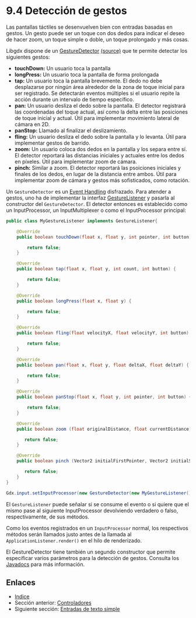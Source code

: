 # 9.4 Detección de gestos

Las pantallas táctiles se desenvuelven bien con entradas basadas en gestos. Un gesto puede ser un toque con dos dedos para indicar el deseo de hacer zoom, un toque simple o doble, un toque prolongado y más cosas.

Libgdx dispone de un [GestureDetector](http://libgdx.badlogicgames.com/nightlies/docs/api/com/badlogic/gdx/input/GestureDetector.html) [(source)](https://github.com/libgdx/libgdx/blob/master/gdx/src/com/badlogic/gdx/input/GestureDetector.java) que te permite detectar los siguientes gestos:

- **touchDown:** Un usuario toca la pantalla
- **longPress:** Un usuario toca la pantalla de forma prolongada
- **tap:** Un usuario toca la pantalla brevemente. El dedo no debe desplazarse por ningún área alrededor de la zona de toque inicial para ser registrado. Se detectarán eventos múltiples si el usuario repite la acción durante un intervalo de tiempo específico.
- **pan:** Un usuario desliza el dedo sobre la pantalla. El detector registrará las coordenadas del toque actual, así como la delta entre las posiciones de toque inicial y actual. Útil para implementar movimiento lateral de cámara en 2D.
- **panStop:** Llamado al finalizar el deslizamiento.
- **fling:** Un usuario desliza el dedo sobre la pantalla y lo levanta. Útil para implementar gestos de barrido.
- **zoom:** Un usuario coloca dos dedos en la pantalla y los separa entre sí. El detector reportará las distancias iniciales y actuales entre los dedos en píxeles. Útil para implementar zoom de cámara.
- **pinch:** Similar a zoom. El detector reportará las psoiciones iniciales y finales de los dedos, en lugar de la distancia entre ambos. Útil para implementar zoom de cámara y gestos más sofisticados, como rotación.

Un `GestureDetector` es un [Event Handling](https://github.com/libgdx/libgdx/wiki/Event-handling) disfrazado. Para atender a gestos, uno ha de implementar la interfaz [GestureListener](http://libgdx.badlogicgames.com/nightlies/docs/api/com/badlogic/gdx/input/GestureDetector.GestureListener.html) y pasarla al constructor del `GestureDetector`. El detector entonces es establecido como un InputProcessor, un InputMultiplexer o como el InputProcessor principal:

```java
public class MyGestureListener implements GestureListener{

    @Override
    public boolean touchDown(float x, float y, int pointer, int button) {

        return false;
    }

    @Override
    public boolean tap(float x, float y, int count, int button) {

        return false;
    }

    @Override
    public boolean longPress(float x, float y) {

        return false;
    }

    @Override
    public boolean fling(float velocityX, float velocityY, int button) {

        return false;
    }

    @Override
    public boolean pan(float x, float y, float deltaX, float deltaY) {

        return false;
    }

    @Override
    public boolean panStop(float x, float y, int pointer, int button) {

        return false;
    }

    @Override
    public boolean zoom (float originalDistance, float currentDistance){

       return false;
    }

    @Override
    public boolean pinch (Vector2 initialFirstPointer, Vector2 initialSecondPointer, Vector2 firstPointer, Vector2 secondPointer){

       return false;
    }
}
```
    
```java
Gdx.input.setInputProcessor(new GestureDetector(new MyGestureListener()));
```
    
El `GestureListener` puede señalar si se consume el evento o si quiere que el mismo pase al siguiente InputProcessor devolviendo verdadero o falso, respectivamente, de sus métodos.

Como los eventos registrados en un `InputProcessor` normal, los respectivos métodos serán llamados justo antes de la llamada al `ApplicationListener.render()` en el hilo de renderizado.

El GestureDetector tiene también un segundo constructor que permite especificar varios parámetros para la detección de gestos. Consulta los [Javadocs](http://libgdx.badlogicgames.com/nightlies/docs/api/com/badlogic/gdx/input/GestureDetector.html#GestureDetector%28float,%20float,%20float,%20float,%20com.badlogic.gdx.input.GestureDetector.GestureListener%29) para más información.

## Enlaces

- [Indice](preface.md)
- Sección anterior: [Controladores](09.3.md)
- Siguiente sección: [Entradas de texto simple](09.5.md)
